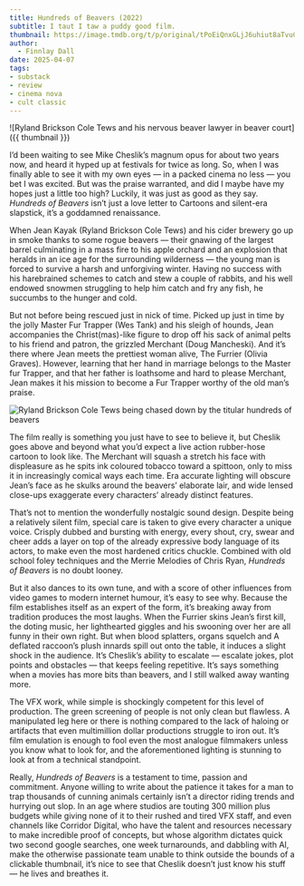 ```yaml
---
title: Hundreds of Beavers (2022)
subtitle: I taut I taw a puddy good film.
thumbnail: https://image.tmdb.org/t/p/original/tPoEiQnxGLjJ6uhiut8aTvuC0YH.jpg
author:
  - Finnlay Dall
date: 2025-04-07
tags:
- substack
- review
- cinema nova
- cult classic
---
```

![Ryland Brickson Cole Tews and his nervous beaver lawyer in beaver court]({{ thumbnail }})

I’d been waiting to see Mike Cheslik’s magnum opus for about two years now, and heard it hyped up at festivals for twice as long. So, when I was finally able to see it with my own eyes — in a packed cinema no less — you bet I was excited. But was the praise warranted, and did I maybe have my hopes just a little too high? Luckily, it was just as good as they say. *Hundreds of Beavers* isn’t just a love letter to Cartoons and silent-era slapstick, it’s a goddamned renaissance.

When Jean Kayak (Ryland Brickson Cole Tews) and his cider brewery go up in smoke thanks to some rogue beavers — their gnawing of the largest barrel culminating in a mass fire to his apple orchard and an explosion that heralds in an ice age for the surrounding wilderness — the young man is forced to survive a harsh and unforgiving winter. Having no success with his harebrained schemes to catch and stew a couple of rabbits, and his well endowed snowmen struggling to help him catch and fry any fish, he succumbs to the hunger and cold.

But not before being rescued just in nick of time. Picked up just in time by the jolly Master Fur Trapper (Wes Tank) and his sleigh of hounds, Jean accompanies the Christ(mas)-like figure to drop off his sack of animal pelts to his friend and patron, the grizzled Merchant (Doug Mancheski). And it’s there where Jean meets the prettiest woman alive, The Furrier (Olivia Graves). However, learning that her hand in marriage belongs to the Master fur Trapper, and that her father is loathsome and hard to please Merchant, Jean makes it his mission to become a Fur Trapper worthy of the old man’s praise.

![Ryland Brickson Cole Tews being chased down by the titular hundreds of beavers](https://image.tmdb.org/t/p/original/d26hVZhft7XCwkpVqZBoRSu20IR.jpg)

The film really is something you just have to see to believe it, but Cheslik goes above and beyond what you’d expect a live action rubber-hose cartoon to look like. The Merchant will squash a stretch his face with displeasure as he spits ink coloured tobacco toward a spittoon, only to miss it in increasingly comical ways each time. Era accurate lighting will obscure Jean’s face as he skulks around the beavers’ elaborate lair, and wide lensed close-ups exaggerate every characters’ already distinct features.

That’s not to mention the wonderfully nostalgic sound design. Despite being a relatively silent film, special care is taken to give every character a unique voice. Crisply dubbed and bursting with energy, every shout, cry, swear and cheer adds a layer on top of the already expressive body language of its actors, to make even the most hardened critics chuckle. Combined with old school foley techniques and the Merrie Melodies of Chris Ryan, *Hundreds of Beavers* is no doubt looney.

But it also dances to its own tune, and with a score of other influences from video games to modern internet humour, it’s easy to see why. Because the film establishes itself as an expert of the form, it’s breaking away from tradition produces the most laughs. When the Furrier skins Jean’s first kill, the doting music, her lighthearted giggles and his swooning over her are all funny in their own right. But when blood splatters, organs squelch and A deflated raccoon’s plush innards spill out onto the table, it induces a slight shock in the audience. It’s Cheslik’s ability to escalate — escalate jokes, plot points and obstacles — that keeps feeling repetitive. It’s says something when a movies has more bits than beavers, and I still walked away wanting more.

The VFX work, while simple is shockingly competent for this level of production. The green screening of people is not only clean but flawless. A manipulated leg here or there is nothing compared to the lack of haloing or artifacts that even multimillion dollar productions struggle to iron out. It’s film emulation is enough to fool even the most analogue filmmakers unless you know what to look for, and the aforementioned lighting is stunning to look at from a technical standpoint.

Really, *Hundreds of Beavers* is a testament to time, passion and commitment. Anyone willing to write about the patience it takes for a man to trap thousands of cunning animals certainly isn’t a director riding trends and hurrying out slop. In an age where studios are touting 300 million plus budgets while giving none of it to their rushed and tired VFX staff, and even channels like Corridor Digital, who have the talent and resources necessary to make incredible proof of concepts, but whose algorithm dictates quick two second google searches, one week turnarounds, and dabbling with AI, make the otherwise passionate team unable to think outside the bounds of a clickable thumbnail, it’s nice to see that Cheslik doesn’t just know his stuff — he lives and breathes it.
